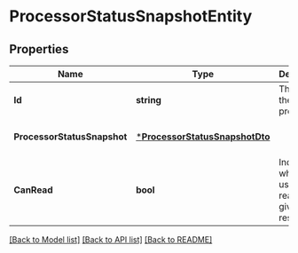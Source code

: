 # ProcessorStatusSnapshotEntity

## Properties
Name | Type | Description | Notes
------------ | ------------- | ------------- | -------------
**Id** | **string** | The id of the processor. | [optional] [default to null]
**ProcessorStatusSnapshot** | [***ProcessorStatusSnapshotDto**](ProcessorStatusSnapshotDTO.md) |  | [optional] [default to null]
**CanRead** | **bool** | Indicates whether the user can read a given resource. | [optional] [default to null]

[[Back to Model list]](../pkg/nifi/README.md#documentation-for-models) [[Back to API list]](../pkg/nifi/README.md#documentation-for-api-endpoints) [[Back to README]](../pkg/nifi/README.md)



